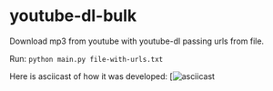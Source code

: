 # youtube-dl-bulk
Download mp3 from youtube with youtube-dl passing urls from file.

Run:
`python main.py file-with-urls.txt`

Here is asciicast of how it was developed:
[![asciicast](http://asciinema.ga/?castname=youtube-dl-bulk)
